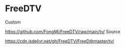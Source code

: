 # FreeDTV
Custom

https://github.com/FongMi/FreeDTV/raw/main/tv/
Source

https://cdn.jsdelivr.net/gh/FreeDTV/FreeD@master/tv/
